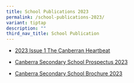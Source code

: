 ```yaml
---
title: School Publications 2023
permalink: /school-publications-2023/
variant: tiptap
description: ""
third_nav_title: School Publication
---
```

<ul data-tight="true" class="tight">
<li>
<p><a href="/files/2023/2023_Issue_1_The_Canberran_Hearbeat.pdf" rel="noopener noreferrer nofollow" target="_blank">2023 Issue 1 The Canberran Heartbeat</a>
</p>
</li>
<li>
<p><a href="/files/2023/2023_Issue_2_The_Canberran_Hearbeat.pdf" rel="noopener noreferrer nofollow" target="_blank">Canberra Secondary School Prospectus 2023</a>
</p>
</li>
<li>
<p><a href="/files/2023/Canberra_Brochure_2023.pdf" rel="noopener noreferrer nofollow" target="_blank">Canberra Secondary School Brochure 2023</a>
</p>
</li>
</ul>
<p></p>